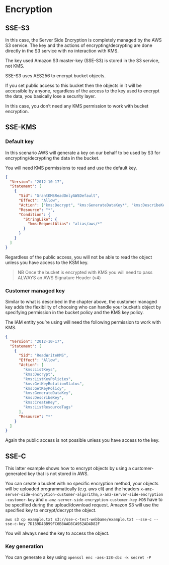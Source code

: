 # Encryption

## SSE-S3

In this case, the Server Side Encryption is completely managed by the AWS S3 service. The key and the actions of encrypting/decrypting are done directly in the S3 service with no interaction with KMS.

The key used Amazon S3 master-key (SSE-S3) is stored in the S3 service, not KMS.

SSE-S3 uses AES256 to encrypt bucket objects.

If you set public access to this bucket then the objects in it will be accessible by anyone, regardless of the access to the key used to encrypt the data, you basically lose a security layer.

In this case, you don’t need any KMS permission to work with bucket encryption.

## SSE-KMS

### Default key

In this scenario AWS will generate a key on our behalf to be used by S3 for encrypting/decrypting the data in the bucket.

You will need KMS permissions to read and use the default key.

```json
{
  "Version": "2012-10-17",
  "Statement": [
    {
      "Sid": "GrantKMSReadOnlyAWSDefault",
      "Effect": "Allow",
      "Action": ["kms:Decrypt", "kms:GenerateDataKey*", "kms:DescribeKey"],
      "Resource": "*",
      "Condition": {
        "StringLike": {
          "kms:RequestAlias": "alias/aws/*"
        }
      }
    }
  ]
}
```

Regardless of the public access, you will not be able to read the object unless you have access to the KSM key.

> NB Once the bucket is encrypted with KMS you will need to pass ALWAYS an AWS Signature Header (v4)

### Customer managed key

Similar to what is described in the chapter above, the customer managed key adds the flexibility of choosing who can handle your bucket’s object by specifying permission in the bucket policy and the KMS key policy.

The IAM entity you’re using will need the following permission to work with KMS.

```json
{
  "Version": "2012-10-17",
  "Statement": [
    {
      "Sid": "ReadWriteKMS",
      "Effect": "Allow",
      "Action": [
        "kms:ListKeys",
        "kms:Decrypt",
        "kms:ListKeyPolicies",
        "kms:GetKeyRotationStatus",
        "kms:GetKeyPolicy",
        "kms:GenerateDataKey",
        "kms:DescribeKey",
        "kms:CreateKey",
        "kms:ListResourceTags"
      ],
      "Resource": "*"
    }
  ]
}
```

Again the public access is not possible unless you have access to the key.

## SSE-C

This latter example shows how to encrypt objects by using a customer-generated key that is not stored in AWS.

You can create a bucket with no specific encryption method, your objects will be uploaded programmatically (e.g. aws cli) and the headers `x-amz-server-side​-encryption​-customer-algorithm`, `x-amz-server-side​-encryption​-customer-key` and `x-amz-server-side​-encryption​-customer-key-MD5` have to be specified during the upload/download request. Amazon S3 will use the specified key to encrypt/decrypt the object.

`aws s3 cp example.txt s3://sse-c-test-webbame/example.txt --sse-c --sse-c-key 7D139D4BB99FC6B8AAD8CA952AD4D82F`

You will always need the key to access the object.

### Key generation

You can generate a key using `openssl enc -aes-128-cbc -k secret -P`
